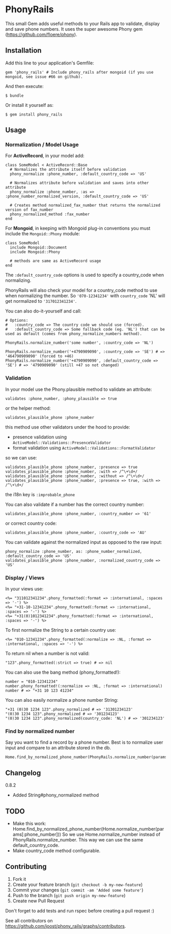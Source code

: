 # PhonyRails

This small Gem adds useful methods to your Rails app to validate, display and save phone numbers.
It uses the super awesome Phony gem (https://github.com/floere/phony).

## Installation

Add this line to your application's Gemfile:

    gem 'phony_rails' # Include phony_rails after mongoid (if you use mongoid, see issue #66 on github).

And then execute:

    $ bundle

Or install it yourself as:

    $ gem install phony_rails

## Usage

### Normalization / Model Usage

For **ActiveRecord**, in your model add:

    class SomeModel < ActiveRecord::Base
      # Normalizes the attribute itself before validation
      phony_normalize :phone_number, :default_country_code => 'US'

      # Normalizes attribute before validation and saves into other attribute
      phony_normalize :phone_number, :as => :phone_number_normalized_version, :default_country_code => 'US'

      # Creates method normalized_fax_number that returns the normalized version of fax_number
      phony_normalized_method :fax_number
    end

For **Mongoid**, in keeping with Mongoid plug-in conventions you must include the `Mongoid::Phony` module:

    class SomeModel
      include Mongoid::Document
      include Mongoid::Phony

      # methods are same as ActiveRecord usage
    end

The `:default_country_code` options is used to specify a country_code when normalizing.

PhonyRails will also check your model for a country_code method to use when normalizing the number. So `'070-12341234'` with `country_code` 'NL' will get normalized to `'317012341234'`.

You can also do-it-yourself and call:

    # Options:
    #   :country_code => The country code we should use (forced).
    #   :default_country_code => Some fallback code (eg. 'NL') that can be used as default (comes from phony_normalize_numbers method).

    PhonyRails.normalize_number('some number', :country_code => 'NL')

    PhonyRails.normalize_number('+4790909090', :country_code => 'SE') # => '464790909090' (forced to +46)
    PhonyRails.normalize_number('+4790909090', :default_country_code => 'SE') # => '4790909090' (still +47 so not changed)

### Validation

In your model use the Phony.plausible method to validate an attribute:

    validates :phone_number, :phony_plausible => true

or the helper method:

    validates_plausible_phone :phone_number

this method use other validators under the hood to provide:
* presence validation using `ActiveModel::Validations::PresenceValidator`
* format validation using `ActiveModel::Validations::FormatValidator`

so we can use:

    validates_plausible_phone :phone_number, :presence => true
    validates_plausible_phone :phone_number, :with => /^\+\d+/
    validates_plausible_phone :phone_number, :without => /^\+\d+/
    validates_plausible_phone :phone_number, :presence => true, :with => /^\+\d+/

the i18n key is `:improbable_phone`

You can also validate if a number has the correct country number:

    validates_plausible_phone :phone_number, :country_number => '61'

or correct country code:

    validates_plausible_phone :phone_number, :country_code => 'AU'

You can validate against the normalized input as opposed to the raw input:

    phony_normalize :phone_number, as: :phone_number_normalized, :default_country_code => 'US'
    validates_plausible_phone :phone_number, :normalized_country_code => 'US'

### Display / Views

In your views use:

    <%= "311012341234".phony_formatted(:format => :international, :spaces => '-') %>
    <%= "+31-10-12341234".phony_formatted(:format => :international, :spaces => '-') %>
    <%= "+31(0)1012341234".phony_formatted(:format => :international, :spaces => '-') %>

To first normalize the String to a certain country use:

    <%= "010-12341234".phony_formatted(:normalize => :NL, :format => :international, :spaces => '-') %>

To return nil when a number is not valid:

    "123".phony_formatted(:strict => true) # => nil

You can also use the bang method (phony_formatted!):

    number = "010-12341234"
    number.phony_formatted!(:normalize => :NL, :format => :international)
    number # => "+31 10 123 41234"

You can also easily normalize a phone number String:

    "+31 (0)30 1234 123".phony_normalized # => '31301234123'
    "(0)30 1234 123".phony_normalized # => '301234123'
    "(0)30 1234 123".phony_normalized(country_code: 'NL') # => '301234123'

### Find by normalized number

Say you want to find a record by a phone number. Best is to normalize user input and compare to an attribute stored in the db.

    Home.find_by_normalized_phone_number(PhonyRails.normalize_number(params[:phone_number]))

## Changelog

0.8.2
* Added String#phony_normalized method

## TODO

* Make this work: Home.find_by_normalized_phone_number(Home.normalize_number(params[:phone_number]))
  So we use Home.normalize_number instead of PhonyRails.normalize_number. This way we can use the same default_country_code.
* Make country_code method configurable.

## Contributing

1. Fork it
2. Create your feature branch (`git checkout -b my-new-feature`)
3. Commit your changes (`git commit -am 'Added some feature'`)
4. Push to the branch (`git push origin my-new-feature`)
5. Create new Pull Request

Don't forget to add tests and run rspec before creating a pull request :)

See all contributors on https://github.com/joost/phony_rails/graphs/contributors.
